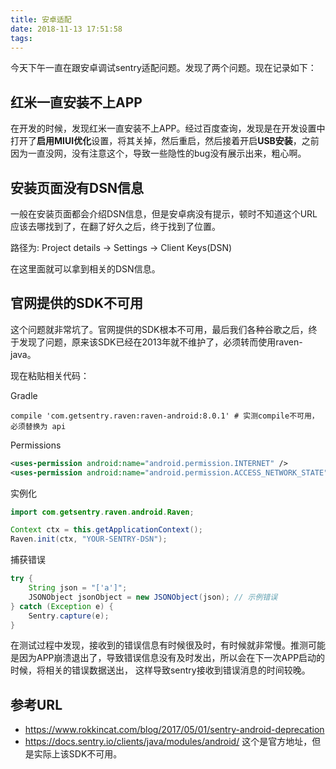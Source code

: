 ```yaml
---
title: 安卓适配
date: 2018-11-13 17:51:58
tags:
---
```

今天下午一直在跟安卓调试sentry适配问题。发现了两个问题。现在记录如下：

## 红米一直安装不上APP

在开发的时候，发现红米一直安装不上APP。经过百度查询，发现是在开发设置中打开了**启用MIUI优化**设置，将其关掉，然后重启，然后接着开启**USB安装**，之前因为一直没网，没有注意这个，导致一些隐性的bug没有展示出来，粗心啊。

## 安装页面没有DSN信息

一般在安装页面都会介绍DSN信息，但是安卓病没有提示，顿时不知道这个URL应该去哪找到了，在翻了好久之后，终于找到了位置。

路径为: Project details -> Settings -> Client Keys(DSN)

在这里面就可以拿到相关的DSN信息。

## 官网提供的SDK不可用

这个问题就非常坑了。官网提供的SDK根本不可用，最后我们各种谷歌之后，终于发现了问题，原来该SDK已经在2013年就不维护了，必须转而使用raven-java。

现在粘贴相关代码：

Gradle

```
compile 'com.getsentry.raven:raven-android:8.0.1' # 实测compile不可用，必须替换为 api
```

Permissions

```xml
<uses-permission android:name="android.permission.INTERNET" />
<uses-permission android:name="android.permission.ACCESS_NETWORK_STATE" />
```

实例化

```java
import com.getsentry.raven.android.Raven;

Context ctx = this.getApplicationContext();
Raven.init(ctx, "YOUR-SENTRY-DSN");
```

捕获错误

```java
try {
    String json = "['a']";
    JSONObject jsonObject = new JSONObject(json); // 示例错误
} catch (Exception e) {
    Sentry.capture(e);
}
```

在测试过程中发现，接收到的错误信息有时候很及时，有时候就非常慢。推测可能是因为APP崩溃退出了，导致错误信息没有及时发出，所以会在下一次APP启动的时候，将相关的错误数据送出， 这样导致sentry接收到错误消息的时间较晚。

## 参考URL

- https://www.rokkincat.com/blog/2017/05/01/sentry-android-deprecation
- https://docs.sentry.io/clients/java/modules/android/ 这个是官方地址，但是实际上该SDK不可用。
